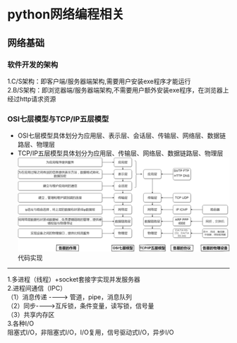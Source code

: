 python网络编程相关
========
网络基础
-----
### 软件开发的架构<br>
1.C/S架构：即客户端/服务器端架构,需要用户安装exe程序才能运行<br>
2.B/S架构：即浏览器端/服务器端架构,不需要用户额外安装exe程序，在浏览器上经过http请求资源<br>
### OSI七层模型与TCP/IP五层模型<br>
* OSI七层模型具体划分为应用层、表示层、会话层、传输层、网络层、数据链路层、物理层
* TCP/IP五层模型具体划分为应用层、传输层、网络层、数据链路层、物理层
![](https://github.com/likai1995/python_web_programming/raw/master/1.gif)
代码实现
------
1.多进程（线程）+socket套接字实现并发服务器<br>
2.进程间通信（IPC）<br>
  （1）消息传递 ----> 管道，pipe，消息队列<br>
  （2）同步---->互斥锁，条件变量，读写锁，信号量<br>
  （3）共享内存区<br>
3.各种I/O<br>
  阻塞式I/O，非阻塞式I/O，I/O复用，信号驱动式I/O，异步I/O
